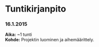 # Tuntikirjanpito

### 16.1.2015

**Aika:** ~1 tunti  
**Kohde:** Projektin luominen ja aihemäärittely.
